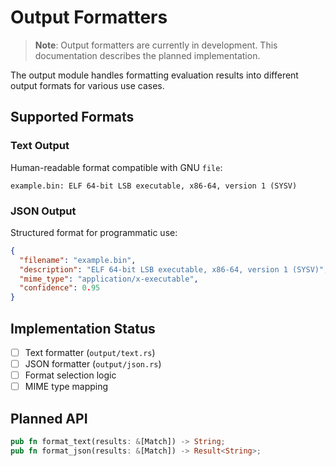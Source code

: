 # Output Formatters

> **Note**: Output formatters are currently in development. This documentation describes the planned implementation.

The output module handles formatting evaluation results into different output formats for various use cases.

## Supported Formats

### Text Output
Human-readable format compatible with GNU `file`:
```text
example.bin: ELF 64-bit LSB executable, x86-64, version 1 (SYSV)
```

### JSON Output
Structured format for programmatic use:
```json
{
  "filename": "example.bin",
  "description": "ELF 64-bit LSB executable, x86-64, version 1 (SYSV)",
  "mime_type": "application/x-executable",
  "confidence": 0.95
}
```

## Implementation Status

- [ ] Text formatter (`output/text.rs`)
- [ ] JSON formatter (`output/json.rs`)
- [ ] Format selection logic
- [ ] MIME type mapping

## Planned API

```rust
pub fn format_text(results: &[Match]) -> String;
pub fn format_json(results: &[Match]) -> Result<String>;
```
